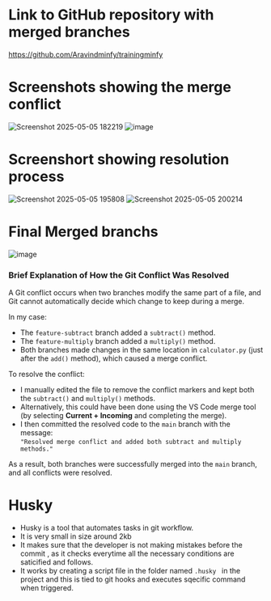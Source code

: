 # Link to GitHub repository with merged branches 
https://github.com/Aravindminfy/trainingminfy

# Screenshots showing the merge conflict
![Screenshot 2025-05-05 182219](https://github.com/user-attachments/assets/0dda5617-311e-4d02-883a-e589ca55e355)
![image](https://github.com/user-attachments/assets/82db53c3-7a88-4891-9a6d-4bd9f7bb5fc8)


# Screenshort showing  resolution process
![Screenshot 2025-05-05 195808](https://github.com/user-attachments/assets/51dbfe7b-3027-471c-9be4-c49310cc024e)
![Screenshot 2025-05-05 200214](https://github.com/user-attachments/assets/e27da1cc-ca2f-4a57-a843-a58c033ace26)

# Final Merged branchs 
![image](https://github.com/user-attachments/assets/e32d1c87-c183-4a2f-8227-8bb65c707173)

### Brief Explanation of How the Git Conflict Was Resolved

A Git conflict occurs when two branches modify the same part of a file, and Git cannot automatically decide which change to keep during a merge.

In my case:

- The `feature-subtract` branch added a `subtract()` method.
- The `feature-multiply` branch added a `multiply()` method.
- Both branches made changes in the same location in `calculator.py` (just after the `add()` method), which caused a merge conflict.

To resolve the conflict:

- I manually edited the file to remove the conflict markers and kept both the `subtract()` and `multiply()` methods.
- Alternatively, this could have been done using the VS Code merge tool (by selecting **Current + Incoming** and completing the merge).
- I then committed the resolved code to the `main` branch with the message:  
  `"Resolved merge conflict and added both subtract and multiply methods."`

As a result, both branches were successfully merged into the `main` branch, and all conflicts were resolved.

# Husky
- Husky is a tool that automates tasks in git workflow.
- It is very small in size around 2kb
- It makes sure that the developer is not making mistakes before the commit , as it checks everytime all the necessary conditions are saticified and follows.
- It works by creating a script file in the folder named `.husky ` in the project and this is tied to git hooks and executes sqecific command when triggered.
